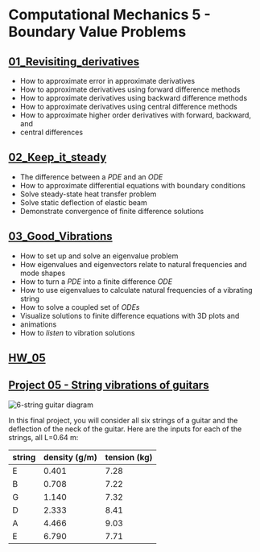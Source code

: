 # Computational Mechanics 5 - Boundary Value Problems


## [01_Revisiting_derivatives](./01_Revisiting_derivatives.md)

* How to approximate error in approximate derivatives
* How to approximate derivatives using forward difference methods
* How to approximate derivatives using backward difference methods
* How to approximate derivatives using central difference methods
* How to approximate higher order derivatives with forward, backward, and
* central differences

## [02_Keep_it_steady](02_Keep_it_steady.md)

* The difference between a _PDE_ and an _ODE_
* How to approximate differential equations with boundary conditions
* Solve steady-state heat transfer problem
* Solve static deflection of elastic beam
* Demonstrate convergence of finite difference solutions


## [03_Good_Vibrations](./03_Good_Vibrations.md)
* How to set up and solve an eigenvalue problem
* How eigenvalues and eigenvectors relate to natural frequencies and mode shapes
* How to turn a _PDE_ into a finite difference _ODE_
* How to use eigenvalues to calculate natural frequencies of a vibrating string
* How to solve a coupled set of _ODEs_ 
* Visualize solutions to finite difference equations with 3D plots and
* animations
* How to _listen_ to vibration solutions

## [HW_05](./HW_05)

## [Project 05 - String vibrations of guitars](../projects/05-BVPs_project.md)

![6-string guitar diagram](../images/guitar.png)

In this final project, you will consider all six strings of a guitar and the deflection of the neck of the guitar. Here are the inputs for each of the strings, all L=0.64 m:

|string|density (g/m)|tension (kg)|
|---|---|---|
|E|0.401|7.28|
|B|0.708|7.22|
|G|1.140|7.32|
|D|2.333|8.41|
|A|4.466|9.03|
|E|6.790|7.71|
